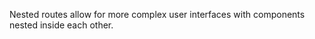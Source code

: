 <!-- What is a nested route? -->
Nested routes allow for more complex user interfaces with components nested inside each other.
<!-- When might you use a nested route? (other than the provided example) -->

<!-- Can you pass parameters through nested routes? When might you use them? -->